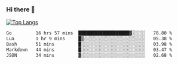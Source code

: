 ### Hi there 👋

<!--
**3Xpl0it3r/3Xpl0it3r** is a ✨ _special_ ✨ repository because its `README.md` (this file) appears on your GitHub profile.

Here are some ideas to get you started:

- 🔭 I’m currently working on ...
- 🌱 I’m currently learning ...
- 👯 I’m looking to collaborate on ...
- 🤔 I’m looking for help with ...
- 💬 Ask me about ...
- 📫 How to reach me: ...
- 😄 Pronouns: ...
- ⚡ Fun fact: ...
-->


[![Top Langs](https://github-readme-stats.vercel.app/api/top-langs/?username=3Xpl0it3r&layout=compact)](https://github.com/3Xpl0it3r/3Xpl0it3r)

<!--START_SECTION:waka-->

```txt
Go         16 hrs 57 mins  ███████████████████▓░░░░░   78.80 %
Lua        1 hr 9 mins     █▒░░░░░░░░░░░░░░░░░░░░░░░   05.38 %
Bash       51 mins         █░░░░░░░░░░░░░░░░░░░░░░░░   03.98 %
Markdown   44 mins         █░░░░░░░░░░░░░░░░░░░░░░░░   03.47 %
JSON       34 mins         ▓░░░░░░░░░░░░░░░░░░░░░░░░   02.68 %
```

<!--END_SECTION:waka-->
